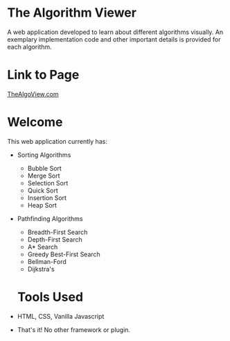 # The Algorithm Viewer
A web application developed to learn about different algorithms visually. An exemplary implementation code and other important details is provided for each algorithm.

# Link to Page
[TheAlgoView.com](http://thealgoview.com)

# Welcome
This web application currently has:
- Sorting Algorithms
  * Bubble Sort
  * Merge Sort
  * Selection Sort
  * Quick Sort
  * Insertion Sort
  * Heap Sort
  
- Pathfinding Algorithms
  * Breadth-First Search
  * Depth-First Search
  * A* Search
  * Greedy Best-First Search
  * Bellman-Ford
  * Dijkstra's
  
  # Tools Used
- HTML, CSS, Vanilla Javascript
- That's it! No other framework or plugin.
  
